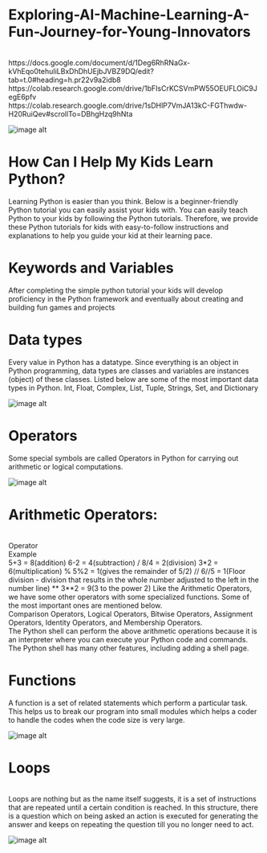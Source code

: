 # Exploring-AI-Machine-Learning-A-Fun-Journey-for-Young-Innovators
<br>
https://docs.google.com/document/d/1Deg6RhRNaGx-kVhEqo0tehuIiLBxDhDhUEjbJVBZ9DQ/edit?tab=t.0#heading=h.pr22v9a2idb8
<br>
https://colab.research.google.com/drive/1bFIsCrKCSVmPW55OEUFLOiC9JegE6pfv
<br>
https://colab.research.google.com/drive/1sDHlP7VmJA13kC-FGThwdw-H20RuiQev#scrollTo=DBhgHzq9hNta

![image alt](https://github.com/didarmurad2019/Exploring-AI-Machine-Learning-A-Fun-Journey-for-Young-Innovators/blob/main/Images/keywordspython0b9ba8197b-1717015039235-compressed.png)

# How Can I Help My Kids Learn Python?
Learning Python is easier than you think. Below is a beginner-friendly Python tutorial you can easily assist your kids with. You can easily teach Python to your kids by following the Python tutorials. Therefore, we provide these Python tutorials for kids with easy-to-follow instructions and explanations to help you guide your kid at their learning pace.
<br>
# Keywords and Variables

After completing the simple python tutorial your kids will develop proficiency in the Python framework and eventually about creating and building fun games and projects


# Data types
Every value in Python has a datatype. Since everything is an object in Python programming, data types are classes and variables are instances (object) of these classes. Listed below are some of the most important data types in Python. Int, Float, Complex, List, Tuple, Strings, Set, and Dictionary

![image alt](https://github.com/didarmurad2019/Exploring-AI-Machine-Learning-A-Fun-Journey-for-Young-Innovators/blob/main/Images/data-types-1717015081401-compressed.jpg)

# Operators
Some special symbols are called Operators in Python for carrying out arithmetic or logical computations.

![image alt](https://github.com/didarmurad2019/Exploring-AI-Machine-Learning-A-Fun-Journey-for-Young-Innovators/blob/main/Images/pythonoperatorsdf8a768b4f-1717015101949-compressed.jpg)

# Arithmetic Operators:
<br>
Operator
<br>
Example
<br>
5+3 = 8(addition)
6-2 = 4(subtraction) / 8/4 = 2(division)
3*2 = 6(multiplication) % 5%2 = 1(gives the remainder of 5/2) // 6//5 = 1(Floor division - division that results in the whole number adjusted to the left in the number line) ** 3**2 = 9(3 to the power 2)
Like the Arithmetic Operators, we have some other operators with some specialized functions. Some of the most important ones are mentioned below.
<br>
Comparison Operators, Logical Operators, Bitwise Operators, Assignment Operators, Identity Operators, and Membership Operators.
<br>
​The Python shell can perform the above arithmetic operations because it is an interpreter where you can execute your Python code and commands. The Python shell has many other features, including adding a shell page.

# Functions
A function is a set of related statements which perform a particular task. This helps us to break our program into small modules which helps a coder to handle the codes when the code size is very large.

![image alt](https://github.com/didarmurad2019/Exploring-AI-Machine-Learning-A-Fun-Journey-for-Young-Innovators/blob/main/Images/Function.PNG)

# Loops
<br>
Loops are nothing but as the name itself suggests, it is a set of instructions that are repeated until a certain condition is reached. In this structure, there is a question which on being asked an action is executed for generating the answer and keeps on repeating the question till you no longer need to act.

![image alt](https://github.com/didarmurad2019/Exploring-AI-Machine-Learning-A-Fun-Journey-for-Young-Innovators/blob/main/Images/loop-1717015184529-compressed.jpg)
